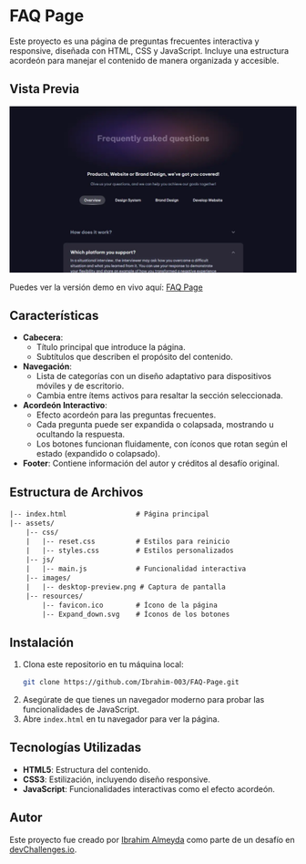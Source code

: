 # FAQ Page

Este proyecto es una página de preguntas frecuentes interactiva y responsive, diseñada con HTML, CSS y JavaScript. Incluye una estructura acordeón para manejar el contenido de manera organizada y accesible.

## Vista Previa

![Captura del Proyecto](./src/assets/images/desktop-preview.webp)

Puedes ver la versión demo en vivo aquí: [FAQ Page](https://faq-page-pi.vercel.app/)

## Características

- **Cabecera**:
  - Título principal que introduce la página.
  - Subtítulos que describen el propósito del contenido.
- **Navegación**:
  - Lista de categorías con un diseño adaptativo para dispositivos móviles y de escritorio.
  - Cambia entre ítems activos para resaltar la sección seleccionada.
- **Acordeón Interactivo**:
  - Efecto acordeón para las preguntas frecuentes.
  - Cada pregunta puede ser expandida o colapsada, mostrando u ocultando la respuesta.
  - Los botones funcionan fluidamente, con íconos que rotan según el estado (expandido o colapsado).
- **Footer**: Contiene información del autor y créditos al desafío original.

## Estructura de Archivos

```
|-- index.html                 # Página principal
|-- assets/
    |-- css/
    |   |-- reset.css          # Estilos para reinicio
    |   |-- styles.css         # Estilos personalizados
    |-- js/
    |   |-- main.js            # Funcionalidad interactiva
    |-- images/
    |   |-- desktop-preview.png # Captura de pantalla
    |-- resources/
        |-- favicon.ico        # Ícono de la página
        |-- Expand_down.svg    # Íconos de los botones
```

## Instalación

1. Clona este repositorio en tu máquina local:
   ```bash
   git clone https://github.com/Ibrahim-003/FAQ-Page.git
   ```
2. Asegúrate de que tienes un navegador moderno para probar las funcionalidades de JavaScript.
3. Abre `index.html` en tu navegador para ver la página.

## Tecnologías Utilizadas

- **HTML5**: Estructura del contenido.
- **CSS3**: Estilización, incluyendo diseño responsive.
- **JavaScript**: Funcionalidades interactivas como el efecto acordeón.

## Autor

Este proyecto fue creado por [Ibrahim Almeyda](https://github.com/Ibrahim-003) como parte de un desafío en [devChallenges.io](https://www.devchallenges.io).
